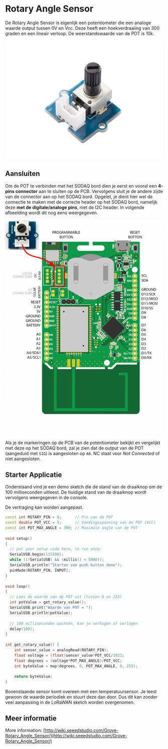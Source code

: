 # Rotary Angle Sensor

De Rotary Angle Sensor is eigenlijk een potentiometer die een analoge waarde output tussen 0V en Vcc. Deze heeft een hoekverdraaiing van 300 graden en een lineair verloop. De weerstandswaarde van de POT is 10k.

![Rotary Angle Sensor](./img/rotary-angle-sensor.jpg)

## Aansluiten

Om de POT te verbinden met het SODAQ bord dien je eerst en vooral een **4-pins connector** aan te sluiten op de PCB. Vervolgens sluit je de andere zijde van de connector aan op het SODAQ bord. Opgelet, je dient hier wel de connectie te maken met de correcte header op het SODAQ bord, namelijk deze **met de digitale/analoge pins**, niet de I2C header. In volgende afbeelding wordt dit nog eens weergegeven.

![POT op het SODAQ bord aansluiten](./img/connecting_pot_to_sodaq.png)

Als je de markeringen op de PCB van de potentiometer bekijkt en vergelijkt met deze op het SODAQ bord, zal je zien dat de output van de POT (aangeduid met `SIG`) is aangesloten op `A8`. NC staat voor *Not Connected* of niet aangesloten.

## Starter Applicatie

Onderstaand vind je een demo sketch die de stand van de draaiknop om de 100 milliseconden uitleest. De huidige stand van de draaiknop wordt vervolgens weergegeven in de console.

De vertraging kan worden aangepast.

```c++
const int ROTARY_PIN = 8;      // Pin van de POT
const double POT_VCC = 5;      // Voedingsspanning van de POT (VCC)
const int POT_MAX_ANGLE = 300; // Maximale angle van de POT

void setup()
{
  // put your setup code here, to run once:
  SerialUSB.begin(115200);
  while ((!SerialUSB) && (millis() < 5000));
  SerialUSB.println("Starten van push button demo");
  pinMode(ROTARY_PIN, INPUT);
}

void loop()
{
  // Lees de waarde van de POT uit (tussen 0 en 255)
  int potValue = get_rotary_value();
  SerialUSB.print("Waarde van POT = ");
  SerialUSB.println(potValue);

  // 100 milliseconden wachten, kan je verhogen of verlagen
  delay(100);
}

int get_rotary_value() {
    int sensor_value = analogRead(ROTARY_PIN);
    float voltage = (float)sensor_value*POT_VCC/1023;
    float degrees = (voltage*POT_MAX_ANGLE)/POT_VCC;
    int byteValue = map(degrees, 0, POT_MAX_ANGLE, 0, 255);

    return byteValue;
}
```

Bovenstaande sensor komt overeen met een temperatuursensor. Je leest gewoon de waarde periodiek en stuurt deze dan door. Dus dit kan zonder veel aanpassing in de LoRaWAN sketch worden overgenomen.

## Meer informatie

More information:
[http://wiki.seeedstudio.com/Grove-Rotary_Angle_Sensor/](http://wiki.seeedstudio.com/Grove-Rotary_Angle_Sensor/)

